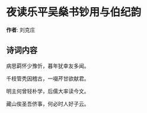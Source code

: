 # 夜读乐平吴燊书钞用与伯纪韵

**作者**: 刘克庄

## 诗词内容

病思羁怀少豫忻，暮年犹幸友多闻。

千枝管秃因稽古，一啜芹甘欲献君。

明主何曾轻朴学，后儒大率读今文。

藏山俟圣吾侪事，何必时人好子云。

